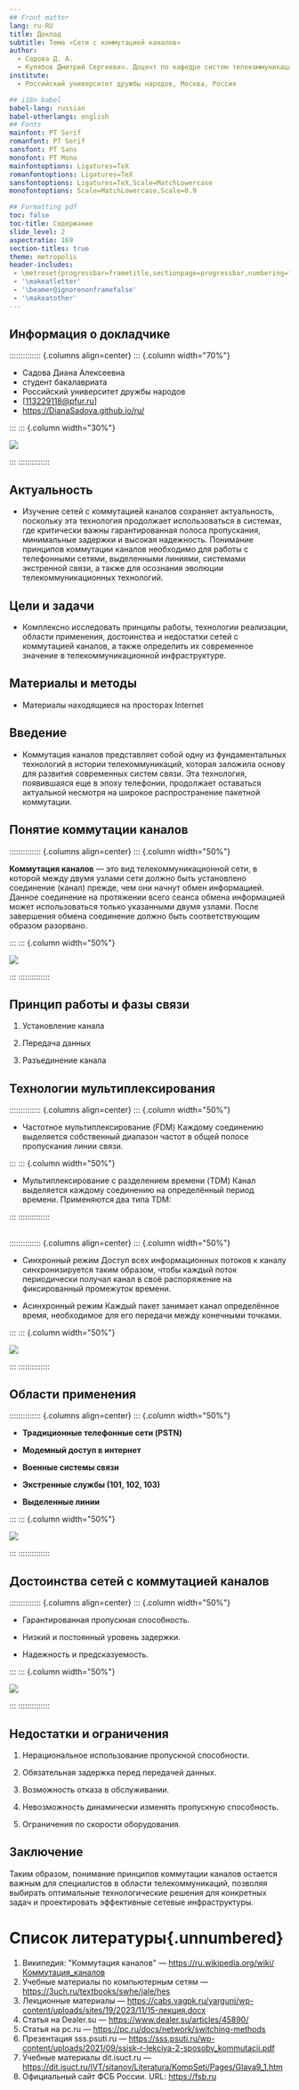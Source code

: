 ```yaml
---
## Front matter
lang: ru-RU
title: Доклад
subtitle: Тема «Сети с коммутацией каналов»
author:
  - Cадова Д. А.
  - Кулябов Дмитрий Сергеевич. Доцент по кафедре систем телекоммуникаций. Доктор физико-математических наук по специальности 05.13.18 «Математическое моделирование, численные методы и комплексы программ». Профессор кафедры прикладной информатики и теории вероятностей РУДН. Заведующий сектором Управления информационно-технологического обеспечения, слаботочных и телекоммуникационных систем РУДН (по совместительству). 
institute:
  - Российский университет дружбы народов, Москва, Россия

## i18n babel
babel-lang: russian
babel-otherlangs: english
## Fonts
mainfont: PT Serif
romanfont: PT Serif
sansfont: PT Sans
monofont: PT Mono
mainfontoptions: Ligatures=TeX
romanfontoptions: Ligatures=TeX
sansfontoptions: Ligatures=TeX,Scale=MatchLowercase
monofontoptions: Scale=MatchLowercase,Scale=0.9

## Formatting pdf
toc: false
toc-title: Содержание
slide_level: 2
aspectratio: 169
section-titles: true
theme: metropolis
header-includes:
 - \metroset{progressbar=frametitle,sectionpage=progressbar,numbering=fraction}
 - '\makeatletter'
 - '\beamer@ignorenonframefalse'
 - '\makeatother'
---
```


## Информация о докладчике

:::::::::::::: {.columns align=center}
::: {.column width="70%"}

  * Садова Диана Алексеевна
  * студент бакалавриата
  * Российский университет дружбы народов
  * [113229118@pfur.ru]
  * <https://DianaSadova.github.io/ru/>
  
:::
::: {.column width="30%"}

![](./image/g.jpeg)

:::
::::::::::::::

## Актуальность

- Изучение сетей с коммутацией каналов сохраняет актуальность, поскольку эта технология продолжает использоваться в системах, где критически важны гарантированная полоса пропускания, минимальные задержки и высокая надежность. Понимание принципов коммутации каналов необходимо для работы с телефонными сетями, выделенными линиями, системами экстренной связи, а также для осознания эволюции телекоммуникационных технологий.


## Цели и задачи

- Комплексно исследовать принципы работы, технологии реализации, области применения, достоинства и недостатки сетей с коммутацией каналов, а также определить их современное значение в телекоммуникационной инфраструктуре.

## Материалы и методы

- Материалы находящиеся на просторах Internet


## Введение

- Коммутация каналов представляет собой одну из фундаментальных технологий в истории телекоммуникаций, которая заложила основу для развития современных систем связи. Эта технология, появившаяся еще в эпоху телефонии, продолжает оставаться актуальной несмотря на широкое распространение пакетной коммутации.


## Понятие коммутации каналов

:::::::::::::: {.columns align=center}
::: {.column width="50%"}

**Коммутация каналов** — это вид телекоммуникационной сети, в которой между двумя узлами сети должно быть установлено соединение (канал) прежде, чем они начнут обмен информацией. Данное соединение на протяжении всего сеанса обмена информацией может использоваться только указанными двумя узлами. После завершения обмена соединение должно быть соответствующим образом разорвано.

:::
::: {.column width="50%"}

![](./image/1.png)

:::
::::::::::::::

## Принцип работы и фазы связи



 1. Установление канала
 
 2. Передача данных
 
 3. Разъединение канала

## Технологии мультиплексирования

:::::::::::::: {.columns align=center}
::: {.column width="50%"}

- Частотное мультиплексирование (FDM)
Каждому соединению выделяется собственный диапазон частот в общей полосе пропускания линии связи.
 
:::
::: {.column width="50%"}

- Мультиплексирование с разделением времени (TDM)
Канал выделяется каждому соединению на определённый период времени. Применяются два типа TDM:

:::
:::::::::::::: 


## 

:::::::::::::: {.columns align=center}
::: {.column width="50%"}

- Синхронный режим
Доступ всех информационных потоков к каналу синхронизируется таким образом, чтобы каждый поток периодически получал канал в своё распоряжение на фиксированный промежуток времени.

- Асинхронный режим
Каждый пакет занимает канал определённое время, необходимое для его передачи между конечными точками. 
 
:::
::: {.column width="50%"}

![](./image/7.png)

:::
:::::::::::::: 
## Области применения

:::::::::::::: {.columns align=center}
::: {.column width="50%"}

- **Традиционные телефонные сети (PSTN)** 

- **Модемный доступ в интернет** 

- **Военные системы связи** 

- **Экстренные службы (101, 102, 103)** 

- **Выделенные линии** 

:::
::: {.column width="50%"}

![](./image/5.png)

:::
::::::::::::::

## Достоинства сетей с коммутацией каналов

:::::::::::::: {.columns align=center}
::: {.column width="50%"}

- Гарантированная пропускная способность. 

- Низкий и постоянный уровень задержки.

- Надежность и предсказуемость.
 
:::
::: {.column width="50%"}

![](./image/6.png)

:::
::::::::::::::

## Недостатки и ограничения


1. Нерациональное использование пропускной способности. 

2. Обязательная задержка перед передачей данных. 

3. Возможность отказа в обслуживании. 

4. Невозможность динамически изменять пропускную способность. 

5. Ограничения по скорости оборудования. 


## Заключение

Таким образом, понимание принципов коммутации каналов остается важным для специалистов в области телекоммуникаций, позволяя выбирать оптимальные технологические решения для конкретных задач и проектировать эффективные сетевые инфраструктуры.

# Список литературы{.unnumbered}

1. Википедия: "Коммутация каналов" — https://ru.wikipedia.org/wiki/Коммутация_каналов
2. Учебные материалы по компьютерным сетям — https://3uch.ru/textbooks/swhe/jale/hes
3. Лекционные материалы — https://cabs.vagpk.ru/yarguni/wp-content/uploads/sites/19/2023/11/15-лекция.docx
4. Статья на Dealer.su — https://www.dealer.su/articles/45890/
5. Статья на pc.ru — https://pc.ru/docs/network/switching-methods
6. Презентация sss.psuti.ru — https://sss.psuti.ru/wp-content/uploads/2021/09/ssisk-r-lekciya-2-sposoby_kommutacii.pdf
7. Учебные материалы dit.isuct.ru — https://dit.isuct.ru/IVT/sitanov/Literatura/KompSeti/Pages/Glava9_1.htm
 6. Официальный сайт ФСБ России. URL: https://fsb.ru 
